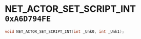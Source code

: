 # NET_ACTOR_SET_SCRIPT_INT `0xA6D794FE`

```cpp
void NET_ACTOR_SET_SCRIPT_INT(int _Unk0, int _Unk1);
```